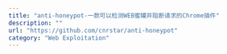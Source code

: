 ```yaml
---
title: "anti-honeypot-一款可以检测WEB蜜罐并阻断请求的Chrome插件"
description: ""
url: "https://github.com/cnrstar/anti-honeypot"
category: "Web Exploitation"
---
```

